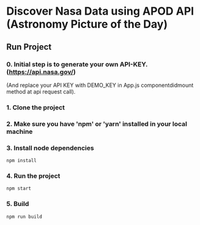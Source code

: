 # Discover Nasa Data using APOD API (Astronomy Picture of the Day)

## Run Project

### 0. Initial step is to generate your own API-KEY. (https://api.nasa.gov/)
(And replace your API KEY with DEMO_KEY in App.js componentdidmount method at api request call).
### 1. Clone the project
### 2. Make sure you have 'npm' or 'yarn' installed in your local machine
### 3. Install node dependencies
```shell
npm install
```
### 4. Run the project
```shell
npm start
```
### 5. Build
```shell
npm run build
```
